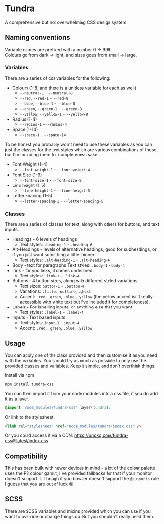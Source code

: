# Tundra
A comprehensive but not overwhelming CSS design system.

## Naming conventions
Variable names are prefixed with a number 0 -> 999. <br />
Colours go from dark -> light, and sizes goes from small -> large.

### Variables
There are a series of css variables for the following:
- Colours (1-8, and there is a unitless variable for each as well)
	- `--neutral-1` - `--neutral-8`
	- `--red`, `--red-1` - `--red-8`
	- `--blue`, `--blue-1` - `--blue-8`
	- `--green`, `--green-1` - `--green-8`
	- `--yellow`, `--yellow-1` - `--yellow-8`
- Radius (1-4)
	- `--radius-1` -`--radius-4`
- Space (1-14)
	- `--space-1` - `--space-14`

To be honest you probably won't need to use these variables as you can just the classes for the text styles which are various combinations of these, but I'm including them for completeness sake.
- Font Weight (1-4)
	- `--font-weight-1` - `--font-weight-4`
- Font Size (1-9)
	- `--font-size-1` - `--font-size-9`
- Line height (1-5)
	- `--line-height-1` - `--line-height-5`
- Letter spacing (1-5)
	- `--letter-spacing-1` - `--letter-spacing-5`

### Classes
There are a series of classes for text, along with others for buttons, and text inputs.
- Headings - 6 levels of headings
	- Text styles: `.heading-1` - `.heading-6`
- Alt-Headings - levels of alternative headings, good for subheadings, or if you just want something a little thinner.
	- Text styles: `.alt-heading-1` - `.alt-heading-6`
- Body - text for paragraphs
	Text styles: `.body-1` - `body-4`
- Link - for you links, it comes underlined.
	- Text styles: `.link-1` - `.link-4`
- Buttons - 4 button sizes, along with different styled variations
	- Text sizes: `button-1` - `.button-4`
	- Variations: `.filled`, `outline`, `.ghost`
	- Accent: `.red`, `.green`, `.blue`, `.yellow` (the yellow accent isn't really accessible with white text but I've included it for completeness).
- Labels - For labelling inputs, or anything else that you want
	- Text styles: `.label-1` - `.label-4`
- Inputs - Text based inputs
	- Text styles: `input-1` - `input-4`
	- Accent: `.red`, `.green`, `.blue`, `.yellow`

## Usage
You can apply one of the class provided and then customise it as you need with the variables. You should try as much as possible to only use the provided classes and variables. Keep it simple, and don't overthink things.

Install via npm
```
npm install tundra-css
```

You can then import it from your node modules into a css file, if you do add it as a layer.
```css
@import 'node_modules/tundra-css' layer(tundra);
```

Or link to the stylesheet.
```html
<link rel="stylesheet" href="node_modules/tundra/index.css" />
```

Or you could access it via a CDN: https://unpkg.com/tundra-css@latest/index.css

## Compatibility
This has been built with newer devices in mind - a lot of the colour palette uses the P3 colour gamut, I've provided fallbacks for that if your monitor doesn't support it. Though if you bowser doesn't support the `@supports` rule I guess that you are out of luck 😢

## SCSS
There are SCSS variables and mixins provided which you can use if you want to override or change things up. But you shouldn't really need them.
